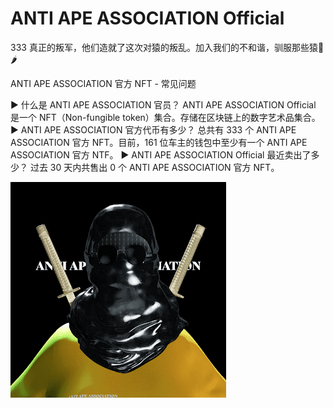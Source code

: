 # ANTI APE ASSOCIATION Official

333 真正的叛军，他们造就了这次对猿的叛乱。加入我们的不和谐，驯服那些猿🐒🌶

ANTI APE ASSOCIATION 官方 NFT - 常见问题

▶ 什么是 ANTI APE ASSOCIATION 官员？
ANTI APE ASSOCIATION Official 是一个 NFT（Non-fungible token）集合。存储在区块链上的数字艺术品集合。
▶ ANTI APE ASSOCIATION 官方代币有多少？
总共有 333 个 ANTI APE ASSOCIATION 官方 NFT。目前，161 位车主的钱包中至少有一个 ANTI APE ASSOCIATION 官方 NTF。
▶ ANTI APE ASSOCIATION Official 最近卖出了多少？
过去 30 天内共售出 0 个 ANTI APE ASSOCIATION 官方 NFT。

![unnamed](unnamed.png)
